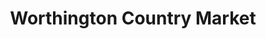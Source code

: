 ---
title: "Worthington Country Market"
url: /worthington/worthington-country-market/
shop: supermarket
---